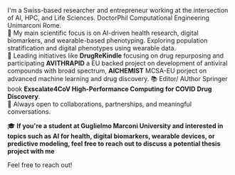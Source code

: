 I'm a Swiss-based researcher and entrepreneur working at the intersection of AI, HPC, and Life Sciences.
DoctorPhil Computational Engineering Unimarconi Rome.  
🎯 My main scientific focus is on AI-driven health research, digital biomarkers, and wearable-based phenotyping. Exploring population stratification and digital phenotypes using wearable data.  
🔬 Leading initiatives like **DrugReKindle** focusing on drug repurposing and participating **AVITHRAPID** a EU backed project on development of antiviral compounds with broad spectrum, **AICHEMIST** MCSA-EU porject on advanced machine learning and drug discovery.
📚 Editor/ AUthor Springer book **Exscalate4CoV
High-Performance Computing for COVID Drug Discovery**.   
🤝 Always open to collaborations, partnerships, and meaningful conversations.

🎓 **If you're a student at Guglielmo Marconi University and interested in topics such as AI for health, digital biomarkers, wearable devices, or predictive modeling, feel free to reach out to discuss a potential thesis project with me**

Feel free to reach out!
